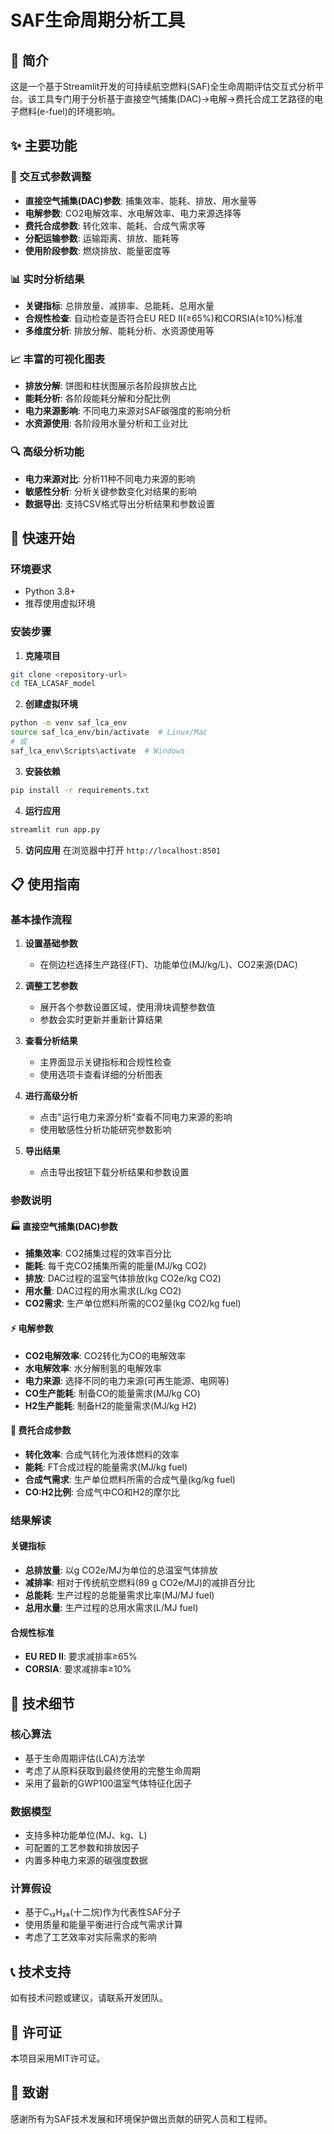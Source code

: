 # SAF生命周期分析工具

## 📖 简介

这是一个基于Streamlit开发的可持续航空燃料(SAF)全生命周期评估交互式分析平台。该工具专门用于分析基于直接空气捕集(DAC)→电解→费托合成工艺路径的电子燃料(e-fuel)的环境影响。

## ✨ 主要功能

### 🔧 交互式参数调整
- **直接空气捕集(DAC)参数**: 捕集效率、能耗、排放、用水量等
- **电解参数**: CO2电解效率、水电解效率、电力来源选择等
- **费托合成参数**: 转化效率、能耗、合成气需求等
- **分配运输参数**: 运输距离、排放、能耗等
- **使用阶段参数**: 燃烧排放、能量密度等

### 📊 实时分析结果
- **关键指标**: 总排放量、减排率、总能耗、总用水量
- **合规性检查**: 自动检查是否符合EU RED II(≥65%)和CORSIA(≥10%)标准
- **多维度分析**: 排放分解、能耗分析、水资源使用等

### 📈 丰富的可视化图表
- **排放分解**: 饼图和柱状图展示各阶段排放占比
- **能耗分析**: 各阶段能耗分解和分配比例
- **电力来源影响**: 不同电力来源对SAF碳强度的影响分析
- **水资源使用**: 各阶段用水量分析和工业对比

### 🔍 高级分析功能
- **电力来源对比**: 分析11种不同电力来源的影响
- **敏感性分析**: 分析关键参数变化对结果的影响
- **数据导出**: 支持CSV格式导出分析结果和参数设置

## 🚀 快速开始

### 环境要求
- Python 3.8+
- 推荐使用虚拟环境

### 安装步骤

1. **克隆项目**
```bash
git clone <repository-url>
cd TEA_LCASAF_model
```

2. **创建虚拟环境**
```bash
python -m venv saf_lca_env
source saf_lca_env/bin/activate  # Linux/Mac
# 或
saf_lca_env\Scripts\activate  # Windows
```

3. **安装依赖**
```bash
pip install -r requirements.txt
```

4. **运行应用**
```bash
streamlit run app.py
```

5. **访问应用**
在浏览器中打开 `http://localhost:8501`

## 📋 使用指南

### 基本操作流程

1. **设置基础参数**
   - 在侧边栏选择生产路径(FT)、功能单位(MJ/kg/L)、CO2来源(DAC)

2. **调整工艺参数**
   - 展开各个参数设置区域，使用滑块调整参数值
   - 参数会实时更新并重新计算结果

3. **查看分析结果**
   - 主界面显示关键指标和合规性检查
   - 使用选项卡查看详细的分析图表

4. **进行高级分析**
   - 点击"运行电力来源分析"查看不同电力来源的影响
   - 使用敏感性分析功能研究参数影响

5. **导出结果**
   - 点击导出按钮下载分析结果和参数设置

### 参数说明

#### 🏭 直接空气捕集(DAC)参数
- **捕集效率**: CO2捕集过程的效率百分比
- **能耗**: 每千克CO2捕集所需的能量(MJ/kg CO2)
- **排放**: DAC过程的温室气体排放(kg CO2e/kg CO2)
- **用水量**: DAC过程的用水需求(L/kg CO2)
- **CO2需求**: 生产单位燃料所需的CO2量(kg CO2/kg fuel)

#### ⚡ 电解参数
- **CO2电解效率**: CO2转化为CO的电解效率
- **水电解效率**: 水分解制氢的电解效率
- **电力来源**: 选择不同的电力来源(可再生能源、电网等)
- **CO生产能耗**: 制备CO的能量需求(MJ/kg CO)
- **H2生产能耗**: 制备H2的能量需求(MJ/kg H2)

#### 🔬 费托合成参数
- **转化效率**: 合成气转化为液体燃料的效率
- **能耗**: FT合成过程的能量需求(MJ/kg fuel)
- **合成气需求**: 生产单位燃料所需的合成气量(kg/kg fuel)
- **CO:H2比例**: 合成气中CO和H2的摩尔比

### 结果解读

#### 关键指标
- **总排放量**: 以g CO2e/MJ为单位的总温室气体排放
- **减排率**: 相对于传统航空燃料(89 g CO2e/MJ)的减排百分比
- **总能耗**: 生产过程的总能量需求比率(MJ/MJ fuel)
- **总用水量**: 生产过程的总用水需求(L/MJ fuel)

#### 合规性标准
- **EU RED II**: 要求减排率≥65%
- **CORSIA**: 要求减排率≥10%

## 🔬 技术细节

### 核心算法
- 基于生命周期评估(LCA)方法学
- 考虑了从原料获取到最终使用的完整生命周期
- 采用了最新的GWP100温室气体特征化因子

### 数据模型
- 支持多种功能单位(MJ、kg、L)
- 可配置的工艺参数和排放因子
- 内置多种电力来源的碳强度数据

### 计算假设
- 基于C₁₂H₂₆(十二烷)作为代表性SAF分子
- 使用质量和能量平衡进行合成气需求计算
- 考虑了工艺效率对实际需求的影响

## 📞 技术支持

如有技术问题或建议，请联系开发团队。

## 📄 许可证

本项目采用MIT许可证。

## 🙏 致谢

感谢所有为SAF技术发展和环境保护做出贡献的研究人员和工程师。 